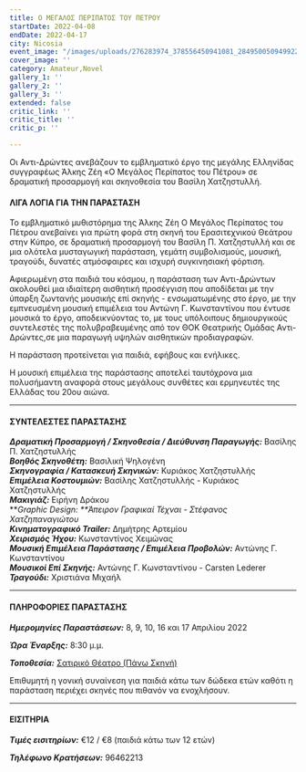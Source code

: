 ```yaml
---
title: Ο ΜΕΓΑΛΟΣ ΠΕΡΙΠΑΤΟΣ ΤΟΥ ΠΕΤΡΟΥ
startDate: 2022-04-08
endDate: 2022-04-17
city: Nicosia
event_image: "/images/uploads/276283974_378556450941081_2849500509499221699_n.jpg"
cover_image: ''
category: Amateur,Novel
gallery_1: ''
gallery_2: ''
gallery_3: ''
extended: false
critic_link: ''
critic_title: ''
critic_p: ''

---
```

Οι Αντι-Δρώντες ανεβάζουν το εμβληματικό έργο της μεγάλης Ελληνίδας συγγραφέως Άλκης Ζέη «Ο Μεγάλος Περίπατος του Πέτρου» σε δραματική προσαρμογή και σκηνοθεσία του Βασίλη Χατζηστυλλή.

#### ΛΙΓΑ ΛΟΓΙΑ ΓΙΑ ΤΗΝ ΠΑΡΑΣΤΑΣΗ

Το εμβληματικό μυθιστόρημα της Άλκης Ζέη Ο Μεγάλος Περίπατος του Πέτρου ανεβαίνει για πρώτη φορά στη σκηνή του Ερασιτεχνικού Θεάτρου στην Κύπρο, σε δραματική προσαρμογή του Βασίλη Π. Χατζηστυλλή και σε μια ολότελα μυσταγωγική παράσταση, γεμάτη συμβολισμούς, μουσική, τραγούδι, δυνατές ατμόσφαιρες και ισχυρή συγκινησιακή φόρτιση.

Αφιερωμένη στα παιδιά του κόσμου, η παράσταση των Αντι-Δρώντων ακολουθεί μια ιδιαίτερη αισθητική προσέγγιση που αποδίδεται με την ύπαρξη ζωντανής μουσικής επί σκηνής - ενσωματωμένης στο έργο, με την εμπνευσμένη μουσική επιμέλεια του Αντώνη Γ. Κωνσταντίνου που έντυσε μουσικά το έργο, αποδεικνύοντας το, με τους υπόλοιπους δημιουργικούς συντελεστές της πολυβραβευμένης από τον ΘΟΚ Θεατρικής Ομάδας Αντι-Δρώντες,σε μια παραγωγή υψηλών αισθητικών προδιαγραφών.

Η παράσταση προτείνεται για παιδιά, εφήβους και ενήλικες.

Η μουσική επιμέλεια της παράστασης αποτελεί ταυτόχρονα μια πολυσήμαντη αναφορά στους μεγάλους συνθέτες και ερμηνευτές της Ελλάδας του 20ου αιώνα.

***

#### ΣΥΝΤΕΛΕΣΤΕΣ ΠΑΡΑΣΤΑΣΗΣ

**_Δραματική Προσαρμογή / Σκηνοθεσία / Διεύθυνση Παραγωγής:_** Βασίλης Π. Χατζηστυλλής  
**_Βοηθός Σκηνοθέτη:_** Βασιλική Ψηλογένη  
**_Σκηνογραφία / Κατασκευή Σκηνικών:_** Κυριάκος Χατζηστυλλής  
**_Επιμέλεια Κοστουμιών:_** Βασίλης Χατζηστυλλής - Κυριάκος Χατζηστυλλής  
**_Μακιγιάζ:_** Ειρήνη Δράκου  
**_Graphic Design: _**Άπειρον Γραφικαί Τέχναι - Στέφανος Χατζηπαναγιώτου_  
**Κινηματογραφικό Trailer:**_ Δημήτρης Αρτεμίου  
**_Χειρισμός Ήχου:_** Κωνσταντίνος Χειμώνας  
**_Μουσική Επιμέλεια Παράστασης / Επιμέλεια Προβολών:_** Αντώνης Γ. Κωνσταντίνου  
**_Μουσικοί Επί Σκηνής:_** Αντώνης Γ. Κωνσταντίνου - Carsten Lederer  
**_Τραγούδι:_** Χριστιάνα Μιχαήλ

***

#### ΠΛΗΡΟΦΟΡΙΕΣ ΠΑΡΑΣΤΑΣΗΣ

**_Ημερομηνίες Παραστάσεων:_** 8, 9, 10, 16 και 17 Απριλίου 2022

**_Ώρα Έναρξης:_** 8:30 μ.μ.

**_Τοποθεσία:_** [Σατιρικό Θέατρο (Πάνω Σκηνή)](https://www.google.com/maps/place/%CE%A3%CE%B1%CF%84%CE%B9%CF%81%CE%B9%CE%BA%CF%8C+%CE%98%CE%AD%CE%B1%CF%84%CF%81%CE%BF,+Morphou,+Nicosia,+Cyprus/@35.1631018,33.3843854,17z/data=!3m1!4b1!4m5!3m4!1s0x14de177a38c768cb:0x621da5c5d96b3ed4!8m2!3d35.1630734!4d33.3865709)

Επιθυμητή η γονική συναίνεση για παιδιά κάτω των δώδεκα ετών καθότι η παράσταση περιέχει σκηνές που πιθανόν να ενοχλήσουν.

***

#### ΕΙΣΙΤΗΡΙΑ

**_Τιμές εισιτηρίων:_** €12 / €8 (παιδιά κάτω των 12 ετών)

**_Τηλέφωνο Κρατήσεων:_** 96462213
